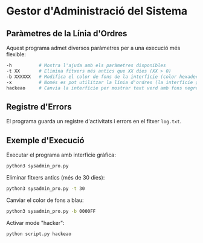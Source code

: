 # Gestor d'Administració del Sistema

## Paràmetres de la Línia d'Ordres

Aquest programa admet diversos paràmetres per a una execució més flexible:

```sh
-h          # Mostra l'ajuda amb els paràmetres disponibles
-t XX       # Elimina fitxers més antics que XX dies (XX > 0)
-b XXXXXX   # Modifica el color de fons de la interfície (color hexadecimal, per exemple -b FF0000 per vermell)
-x          # Només es pot utilitzar la línia d'ordres (la interfície gràfica es deshabilita)
hackeao     # Canvia la interfície per mostrar text verd amb fons negre, estil "hacker"
```
## Registre d'Errors

El programa guarda un registre d'activitats i errors en el fitxer `log.txt`.

## Exemple d'Execució

Executar el programa amb interfície gràfica:
```sh
python3 sysadmin_pro.py
```

Eliminar fitxers antics (més de 30 dies):
```sh
python3 sysadmin_pro.py -t 30
```

Canviar el color de fons a blau:
```sh
python3 sysadmin_pro.py -b 0000FF
```

Activar mode "hacker":
```sh
python script.py hackeao
